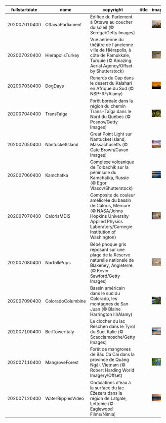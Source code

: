 |fullstartdate|name|copyright|title|image|
|--|--|--|--|--|
202007010400|OttawaParliament|Édifice du Parlement à Ottawa au coucher du soleil (© Serega/Getty Images)||![](/fr-CA/2020/07/202007010400OttawaParliament.jpg)|
202007020400|HierapolisTurkey|Vue aérienne du théâtre de l'ancienne ville de Hiérapolis, à côté de Pamukkale, Turquie (© Amazing Aerial Agency/Offset by Shutterstock)||![](/fr-CA/2020/07/202007020400HierapolisTurkey.jpg)|
202007030400|DogDays|Renards du Cap dans le désert du Kalahari en Afrique du Sud (© NSP-RF/Alamy)||![](/fr-CA/2020/07/202007030400DogDays.jpg)|
202007040400|TransTaiga|Forêt boréale dans la région du chemin Trans-Taïga dans le Nord du Québec (© Posnov/Getty Images)||![](/fr-CA/2020/07/202007040400TransTaiga.jpg)|
202007050400|NantucketIsland|Great Point Light sur Nantucket Island, Massachusetts (© Cate Brown/Cavan Images)||![](/fr-CA/2020/07/202007050400NantucketIsland.jpg)|
202007060400|Kamchatka|Complexe volcanique de Tolbachik sur la péninsule du Kamchatka, Russie (© Egor Vlasov/Shutterstock)||![](/fr-CA/2020/07/202007060400Kamchatka.jpg)|
202007070400|CalorisMDIS|Composite de couleur améliorée du bassin de Caloris, Mercure (© NASA/Johns Hopkins University Applied Physics Laboratory/Carnegie Institution of Washington)||![](/fr-CA/2020/07/202007070400CalorisMDIS.jpg)|
202007080400|NorfolkPups|Bébé phoque gris reposant sur une plage de la Réserve naturelle nationale de Blakeney, Angleterre (© Kevin Sawford/Getty Images)||![](/fr-CA/2020/07/202007080400NorfolkPups.jpg)|
202007090400|ColoradoColumbine|Bassin américain dans le sud du Colorado, les montagnes de San Juan (© Blaine Harrington III/Alamy)||![](/fr-CA/2020/07/202007090400ColoradoColumbine.jpg)|
202007100400|BellTowerItaly|Le clocher du lac Reschen dans le Tyrol du Sud, Italie (© Scacciamosche/Getty Images)||![](/fr-CA/2020/07/202007100400BellTowerItaly.jpg)|
202007110400|MangroveForest|Forêt de mangroves de Bàu Cá Cái dans la province de Quảng Ngãi, Vietnam (© Robert Harding World Imagery/Offset)||![](/fr-CA/2020/07/202007110400MangroveForest.jpg)|
202007120400|WaterRipplesVideo|Ondulations d'eau à la surface du lac Ežezers dans la région de Latgale, Lettonie (© Eaglewood Films/Nimia)||![](/fr-CA/2020/07/202007120400WaterRipplesVideo.jpg)|
